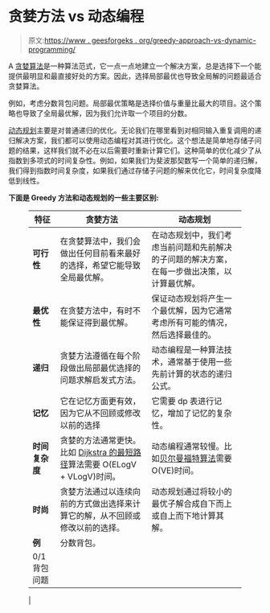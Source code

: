 # 贪婪方法 vs 动态编程

> 原文:[https://www . geesforgeks . org/greedy-approach-vs-dynamic-programming/](https://www.geeksforgeeks.org/greedy-approach-vs-dynamic-programming/)

A [贪婪算法](https://www.geeksforgeeks.org/greedy-algorithms/)是一种算法范式，它一点一点地建立一个解决方案，总是选择下一个能提供最明显和最直接好处的方案。因此，选择局部最优也导致全局解的问题最适合贪婪算法。

例如，考虑分数背包问题。局部最优策略是选择价值与重量比最大的项目。这个策略也导致了全局最优解，因为我们允许取一个项目的分数。

[动态规划](https://www.geeksforgeeks.org/dynamic-programming/)主要是对普通递归的优化。无论我们在哪里看到对相同输入重复调用的递归解决方案，我们都可以使用动态编程对其进行优化。这个想法是简单地存储子问题的结果，这样我们就不必在以后需要时重新计算它们。这种简单的优化减少了从指数到多项式的时间复杂性。例如，如果我们为斐波那契数写一个简单的递归解，我们得到指数时间复杂度，如果我们通过存储子问题的解来优化它，时间复杂度降低到线性。

**下面是 Greedy 方法和动态规划的一些主要区别:**

<figure class="table">

| 特征 | 贪婪方法 | 动态规划 |
| --- | --- | --- |
| **可行性** | 在贪婪算法中，我们会做出任何目前看来最好的选择，希望它能导致全局最优解。 | 在动态规划中，我们考虑当前问题和先前解决的子问题的解决方案，在每一步做出决策，以计算最优解。 |
| **最优性** | 在贪婪方法中，有时不能保证得到最优解。 | 保证动态规划将产生一个最优解，因为它通常考虑所有可能的情况，然后选择最佳的。 |
| **递归** | 贪婪方法遵循在每个阶段做出局部最优选择的问题求解启发式方法。 | 动态编程是一种算法技术，通常基于使用一些先前计算的状态的递归公式。 |
| **记忆** | 它在记忆方面更有效，因为它从不回顾或修改以前的选择 | 它需要 dp 表进行记忆，增加了记忆的复杂性。 |
| **时间复杂度** | 贪婪的方法通常更快。比如 [Dijkstra 的最短路径](https://www.geeksforgeeks.org/dijkstras-shortest-path-algorithm-greedy-algo-7/)算法需要 O(ELogV + VLogV)时间。 | 动态编程通常较慢。比如[贝尔曼福特算法](https://www.geeksforgeeks.org/bellman-ford-algorithm-simple-implementation/)需要 O(VE)时间。 |
| **时尚** | 贪婪方法通过以连续向前的方式做出选择来计算它的解，从不回顾或修改以前的选择。 | 动态规划通过将较小的最优子解合成自下而上或自上而下地计算其解。 |
| **例** | 分数背包。
 | 0/1 背包问题
 |

</figure>
